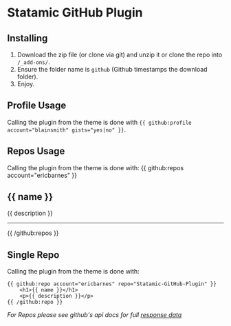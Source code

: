 Statamic GitHub Plugin
================================

## Installing
1. Download the zip file (or clone via git) and unzip it or clone the repo into `/_add-ons/`.
2. Ensure the folder name is `github` (Github timestamps the download folder).
3. Enjoy.

## Profile Usage

Calling the plugin from the theme is done with `{{ github:profile account="blainsmith" gists="yes|no" }}`.

## Repos Usage

Calling the plugin from the theme is done with:
    {{ github:repos account="ericbarnes" }}
        <h2>{{ name }}</h2>
        <p>{{ description }}</p>
        <hr />
    {{ /github:repos }}

## Single Repo

Calling the plugin from the theme is done with:

    {{ github:repo account="ericbarnes" repo="Statamic-GitHub-Plugin" }}
        <h1>{{ name }}</h1>
        <p>{{ description }}</p>
    {{ /github:repo }}

_For Repos please see github's api docs for full [response data](http://developer.github.com/v3/repos/)_